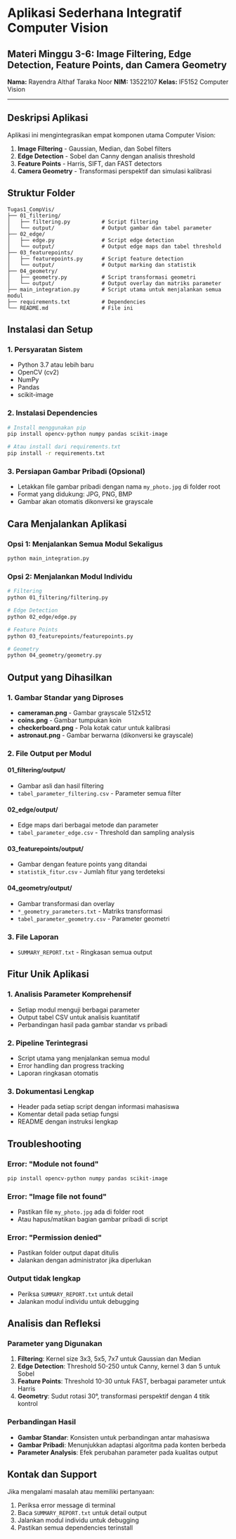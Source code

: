 # Aplikasi Sederhana Integratif Computer Vision
## Materi Minggu 3-6: Image Filtering, Edge Detection, Feature Points, dan Camera Geometry

**Nama:** Rayendra Althaf Taraka Noor
**NIM:** 13522107
**Kelas:** IF5152 Computer Vision

---

## Deskripsi Aplikasi

Aplikasi ini mengintegrasikan empat komponen utama Computer Vision:
1. **Image Filtering** - Gaussian, Median, dan Sobel filters
2. **Edge Detection** - Sobel dan Canny dengan analisis threshold
3. **Feature Points** - Harris, SIFT, dan FAST detectors
4. **Camera Geometry** - Transformasi perspektif dan simulasi kalibrasi

## Struktur Folder

```
Tugas1_CompVis/
├── 01_filtering/
│   ├── filtering.py          # Script filtering
│   └── output/               # Output gambar dan tabel parameter
├── 02_edge/
│   ├── edge.py               # Script edge detection
│   └── output/               # Output edge maps dan tabel threshold
├── 03_featurepoints/
│   ├── featurepoints.py      # Script feature detection
│   └── output/               # Output marking dan statistik
├── 04_geometry/
│   ├── geometry.py           # Script transformasi geometri
│   └── output/               # Output overlay dan matriks parameter
├── main_integration.py       # Script utama untuk menjalankan semua modul
├── requirements.txt          # Dependencies
└── README.md                 # File ini
```

## Instalasi dan Setup

### 1. Persyaratan Sistem
- Python 3.7 atau lebih baru
- OpenCV (cv2)
- NumPy
- Pandas
- scikit-image

### 2. Instalasi Dependencies

```bash
# Install menggunakan pip
pip install opencv-python numpy pandas scikit-image

# Atau install dari requirements.txt
pip install -r requirements.txt
```

### 3. Persiapan Gambar Pribadi (Opsional)
- Letakkan file gambar pribadi dengan nama `my_photo.jpg` di folder root
- Format yang didukung: JPG, PNG, BMP
- Gambar akan otomatis dikonversi ke grayscale

## Cara Menjalankan Aplikasi

### Opsi 1: Menjalankan Semua Modul Sekaligus
```bash
python main_integration.py
```

### Opsi 2: Menjalankan Modul Individu
```bash
# Filtering
python 01_filtering/filtering.py

# Edge Detection
python 02_edge/edge.py

# Feature Points
python 03_featurepoints/featurepoints.py

# Geometry
python 04_geometry/geometry.py
```

## Output yang Dihasilkan

### 1. Gambar Standar yang Diproses
- **cameraman.png** - Gambar grayscale 512x512
- **coins.png** - Gambar tumpukan koin
- **checkerboard.png** - Pola kotak catur untuk kalibrasi
- **astronaut.png** - Gambar berwarna (dikonversi ke grayscale)

### 2. File Output per Modul

#### 01_filtering/output/
- Gambar asli dan hasil filtering
- `tabel_parameter_filtering.csv` - Parameter semua filter

#### 02_edge/output/
- Edge maps dari berbagai metode dan parameter
- `tabel_parameter_edge.csv` - Threshold dan sampling analysis

#### 03_featurepoints/output/
- Gambar dengan feature points yang ditandai
- `statistik_fitur.csv` - Jumlah fitur yang terdeteksi

#### 04_geometry/output/
- Gambar transformasi dan overlay
- `*_geometry_parameters.txt` - Matriks transformasi
- `tabel_parameter_geometry.csv` - Parameter geometri

### 3. File Laporan
- `SUMMARY_REPORT.txt` - Ringkasan semua output

## Fitur Unik Aplikasi

### 1. Analisis Parameter Komprehensif
- Setiap modul menguji berbagai parameter
- Output tabel CSV untuk analisis kuantitatif
- Perbandingan hasil pada gambar standar vs pribadi

### 2. Pipeline Terintegrasi
- Script utama yang menjalankan semua modul
- Error handling dan progress tracking
- Laporan ringkasan otomatis

### 3. Dokumentasi Lengkap
- Header pada setiap script dengan informasi mahasiswa
- Komentar detail pada setiap fungsi
- README dengan instruksi lengkap

## Troubleshooting

### Error: "Module not found"
```bash
pip install opencv-python numpy pandas scikit-image
```

### Error: "Image file not found"
- Pastikan file `my_photo.jpg` ada di folder root
- Atau hapus/matikan bagian gambar pribadi di script

### Error: "Permission denied"
- Pastikan folder output dapat ditulis
- Jalankan dengan administrator jika diperlukan

### Output tidak lengkap
- Periksa `SUMMARY_REPORT.txt` untuk detail
- Jalankan modul individu untuk debugging

## Analisis dan Refleksi

### Parameter yang Digunakan
1. **Filtering**: Kernel size 3x3, 5x5, 7x7 untuk Gaussian dan Median
2. **Edge Detection**: Threshold 50-250 untuk Canny, kernel 3 dan 5 untuk Sobel
3. **Feature Points**: Threshold 10-30 untuk FAST, berbagai parameter untuk Harris
4. **Geometry**: Sudut rotasi 30°, transformasi perspektif dengan 4 titik kontrol

### Perbandingan Hasil
- **Gambar Standar**: Konsisten untuk perbandingan antar mahasiswa
- **Gambar Pribadi**: Menunjukkan adaptasi algoritma pada konten berbeda
- **Parameter Analysis**: Efek perubahan parameter pada kualitas output

## Kontak dan Support

Jika mengalami masalah atau memiliki pertanyaan:
1. Periksa error message di terminal
2. Baca `SUMMARY_REPORT.txt` untuk detail output
3. Jalankan modul individu untuk debugging
4. Pastikan semua dependencies terinstall
